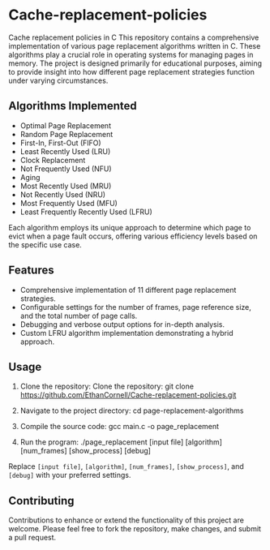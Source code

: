 # Cache-replacement-policies
Cache replacement policies in C
This repository contains a comprehensive implementation of various page replacement algorithms written in C. These algorithms play a crucial role in operating systems for managing pages in memory. The project is designed primarily for educational purposes, aiming to provide insight into how different page replacement strategies function under varying circumstances.

## Algorithms Implemented

- Optimal Page Replacement
- Random Page Replacement
- First-In, First-Out (FIFO)
- Least Recently Used (LRU)
- Clock Replacement
- Not Frequently Used (NFU)
- Aging
- Most Recently Used (MRU)
- Not Recently Used (NRU)
- Most Frequently Used (MFU)
- Least Frequently Recently Used (LFRU)

Each algorithm employs its unique approach to determine which page to evict when a page fault occurs, offering various efficiency levels based on the specific use case.

## Features

- Comprehensive implementation of 11 different page replacement strategies.
- Configurable settings for the number of frames, page reference size, and the total number of page calls.
- Debugging and verbose output options for in-depth analysis.
- Custom LFRU algorithm implementation demonstrating a hybrid approach.

## Usage

1. Clone the repository:
Clone the repository: git clone https://github.com/EthanCornell/Cache-replacement-policies.git

2. Navigate to the project directory:
cd page-replacement-algorithms

4. Compile the source code:
gcc main.c -o page_replacement

5. Run the program:
./page_replacement [input file] [algorithm] [num_frames] [show_process] [debug]

Replace `[input file]`, `[algorithm]`, `[num_frames]`, `[show_process]`, and `[debug]` with your preferred settings.

## Contributing

Contributions to enhance or extend the functionality of this project are welcome. Please feel free to fork the repository, make changes, and submit a pull request.



